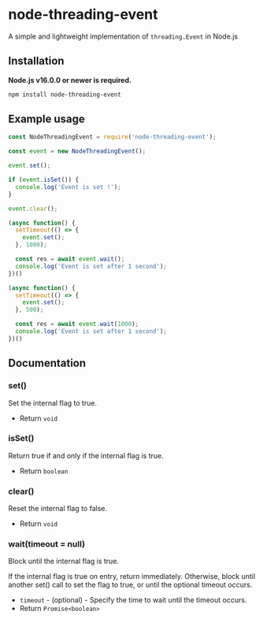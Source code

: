 # node-threading-event

A simple and lightweight implementation of `threading.Event` in Node.js

## Installation

**Node.js v16.0.0 or newer is required.**

```sh
npm install node-threading-event
```

## Example usage

```js
const NodeThreadingEvent = require('node-threading-event');

const event = new NodeThreadingEvent();

event.set();

if (event.isSet()) {
  console.log('Event is set !');
}

event.clear();

(async function() {
  setTimeout(() => {
    event.set();
  }, 1000);

  const res = await event.wait();
  console.log('Event is set after 1 second');
})()

(async function() {
  setTimeout(() => {
    event.set();
  }, 500);

  const res = await event.wait(1000);
  console.log('Event is set after 1 second');
})()
```

## Documentation

### set()

Set the internal flag to true.
- Return `void`

### isSet()

Return true if and only if the internal flag is true.
- Return `boolean`

### clear()

Reset the internal flag to false.
- Return `void`

### wait(timeout = null)

Block until the internal flag is true.
 
If the internal flag is true on entry, return immediately. Otherwise,
block until another set() call to set the flag to true, or until
the optional timeout occurs.

- `timeout` - (optional) - Specify the time to wait until the timeout occurs.
- Return `Promise<boolean>`


